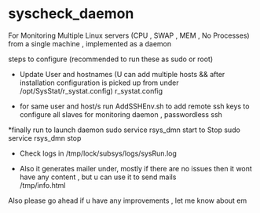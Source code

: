 syscheck_daemon
===============

For Monitoring Multiple Linux servers (CPU , SWAP , MEM , No Processes) from a single machine , implemented as a daemon 


steps to configure (recommended to run these as sudo or root)


* Update User and hostnames (U can add multiple hosts && after installation configuration is picked up from under /opt/SysStat/r_systat.config)
	r_systat.config

* for same user and host/s run AddSSHEnv.sh
	to add remote ssh keys to configure all slaves for monitoring daemon , passwordless ssh 

*finally run 
	  to launch daemon 
		sudo service rsys_dmn start	
	  to Stop 
		sudo service rsys_dmn stop

* Check logs in 
	/tmp/lock/subsys/logs/sysRun.log

* Also it generates mailer under,  mostly if there are no issues then it wont have any content , but u can use it to send mails   
	/tmp/info.html 


Also please go ahead if u have any improvements , let me know about em 
